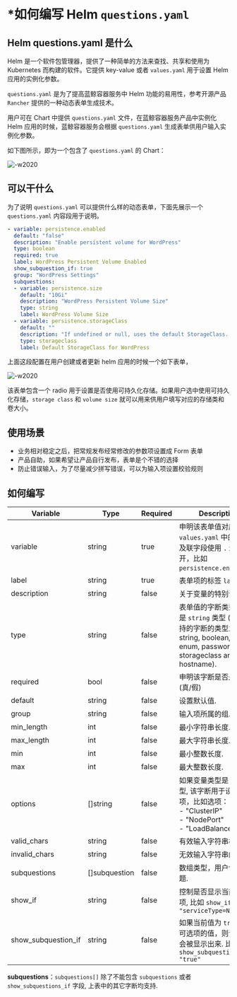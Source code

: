 # *如何编写 Helm `questions.yaml`

## Helm questions.yaml 是什么

Helm 是一个软件包管理器，提供了一种简单的方法来查找、共享和使用为 Kubernetes 而构建的软件。它提供 key-value 或者 `values.yaml` 用于设置 Helm 应用的实例化参数。

`questions.yaml` 是为了提高蓝鲸容器服务中 Helm 功能的易用性，参考开源产品 `Rancher` 提供的一种动态表单生成技术。

用户可在 Chart 中提供 `questions.yaml` 文件，在蓝鲸容器服务产品中实例化 Helm 应用的时候，蓝鲸容器服务会根据 `questions.yaml` 生成表单供用户输入实例化参数。

如下图所示，即为一个包含了 `questions.yaml` 的 Chart：

![-w2020](../../assets/15422121558476.jpg)

## 可以干什么
为了说明 `questions.yaml` 可以提供什么样的动态表单，下面先展示一个 `questions.yaml` 内容段用于说明。

```yaml
- variable: persistence.enabled
  default: "false"
  description: "Enable persistent volume for WordPress"
  type: boolean
  required: true
  label: WordPress Persistent Volume Enabled
  show_subquestion_if: true
  group: "WordPress Settings"
  subquestions:
  - variable: persistence.size
    default: "10Gi"
    description: "WordPress Persistent Volume Size"
    type: string
    label: WordPress Volume Size
  - variable: persistence.storageClass
    default: ""
    description: "If undefined or null, uses the default StorageClass. Default to null"
    type: storageclass
    label: Default StorageClass for WordPress
```

上面这段配置在用户创建或者更新 helm 应用的时候一个如下表单，

![-w2020](../../assets/1.png)

该表单包含一个 radio 用于设置是否使用可持久化存储。如果用户选中使用可持久化存储，`storage class` 和 `volume size` 就可以用来供用户填写对应的存储类和卷大小。

## 使用场景

- 业务相对稳定之后，把常规发布经常修改的参数项设置成 Form 表单
- 产品自助，如果希望让产品自行发布，表单是个不错的选择
- 防止错误输入，为了尽量减少拼写错误，可以为输入项设置校验规则

## 如何编写

| Variable  | Type | Required | Description |
| ------------- | ------------- | --- |------------- |
| 	variable          | string  | true    |  申明该表单值对应于 `values.yaml` 中的字断, 及联字段使用 `.` 进行隔开，比如 `persistence.enabled`. |
| 	label             | string  | true      |  表单项的标签 `label`. |
| 	description       | string  | false      |  关于变量的特别说明.|
| 	type              | string  | false      | 表单值的字断类型，默认是 `string` 类型 (当前支持的字断的类型为： string, boolean, int, enum, password, storageclass and hostname).|
| 	required          | bool    | false      |  申明该字断是否是必填项 (真/假)|
| 	default           | string  | false      |  设置默认值. |
| 	group             | string  | false      |  输入项所属的组. |
| 	min_length        | int     | false      | 最小字符串长度.|
| 	max_length        | int     | false      | 最大字符串长度.|
| 	min               | int     | false      |  最小整数长度. |
| 	max               | int     | false      |  最大整数长度. |
| 	options           | []string | false     |  如果变量类型是 `enum` 类型, 该字断用于设置可选项，比如选项：<br> - "ClusterIP" <br> - "NodePort" <br> - "LoadBalancer"|
| 	valid_chars       | string   | false     | 有效输入字符串校验. |
| 	invalid_chars     | string   | false     |  无效输入字符串的校验.|
| 	subquestions      | []subquestion | false|  数组类型，用户包含子问题.|
| 	show_if           | string      | false  | 控制是否显示当前输入项, 比如 `show_if: "serviceType=Nodeport"` |
| 	show\_subquestion_if |  string  | false     | 如果当前值为 `true` 或者可选项的值，则该子问题会被显示出来. 比如 `show_subquestion_if: "true"`|

**subquestions**：`subquestions[]` 除了不能包含 `subquestions` 或者 `show_subquestions_if` 字段, 上表中的其它字断均支持.
